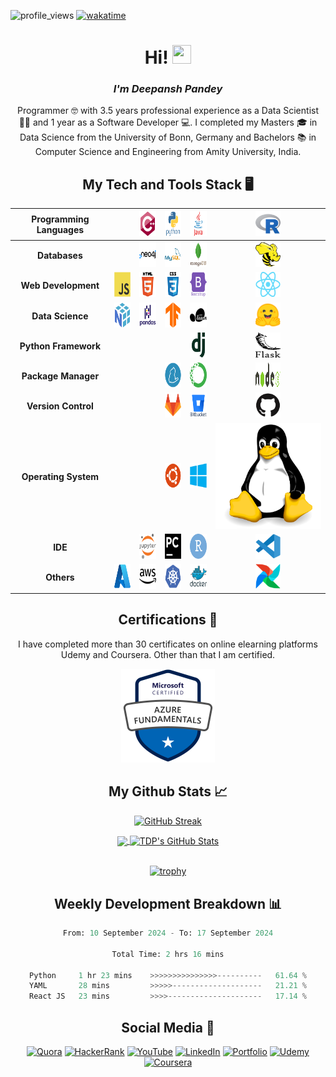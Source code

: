 ![profile_views](https://komarev.com/ghpvc/?username=TDeepanshPandey&style=flat-square)  [![wakatime](https://wakatime.com/badge/user/d9585be0-a800-4e7a-9c42-e2fb31c12a87.svg)](https://wakatime.com/@d9585be0-a800-4e7a-9c42-e2fb31c12a87)
<h1 align='center'> Hi! <img src="https://raw.githubusercontent.com/MartinHeinz/MartinHeinz/master/wave.gif" width="30px" height="30px"></h1>
<i><h3 align='center'> I'm Deepansh Pandey</h3></i>

<p align='center'>
Programmer 🤓 with 3.5 years professional experience as a Data Scientist 👨‍🔬 and 1 year as a Software Developer 💻. I completed my Masters 🎓 in Data Science from the University of Bonn, Germany and Bachelors &#x1F4DA; in Computer Science and Engineering from Amity University, India. 
</p>

<h2 align='center'> My Tech and Tools Stack &#x1F5A5; </h2>
<div align='center'>
  
  |<b>Programming Languages</b>| | <img src="https://github.com/TDeepanshPandey/TDeepanshPandey/blob/main/img/c%2B%2B.svg" height="40" width="40" />| <img src="https://github.com/TDeepanshPandey/TDeepanshPandey/blob/main/img/python.svg" height="40" width="40"/>| <img src="https://github.com/TDeepanshPandey/TDeepanshPandey/blob/main/img/java.svg" height="40" width="40"/>| <img src="https://github.com/TDeepanshPandey/TDeepanshPandey/blob/main/img/r.svg" height="40" width="40"/> |
  |    :----:   |    :----:   |  :----:   |  :----:   |  :----:   |   :----:   |
  |<b>Databases</b>| | <img src="https://github.com/TDeepanshPandey/TDeepanshPandey/blob/f9f366da86360ef0673c067aeb816c62efa06375/img/neo4j.svg" height="40" width="40"/>| <img src="https://github.com/TDeepanshPandey/TDeepanshPandey/blob/f9f366da86360ef0673c067aeb816c62efa06375/img/sql.svg" height="40" width="40"/>| <img src="https://github.com/TDeepanshPandey/TDeepanshPandey/blob/f9f366da86360ef0673c067aeb816c62efa06375/img/mongo-db.svg" height="40" width="40"/>| <img src="https://github.com/TDeepanshPandey/TDeepanshPandey/blob/f9f366da86360ef0673c067aeb816c62efa06375/img/hive.svg" height="40" width="40"/>|
  |<b>Web Development</b>| <img src="https://github.com/TDeepanshPandey/TDeepanshPandey/blob/main/img/js.svg" height="40" width="40"/>| <img src="https://github.com/TDeepanshPandey/TDeepanshPandey/blob/main/img/html5.svg" height="40" width="40"/>| <img src="https://github.com/TDeepanshPandey/TDeepanshPandey/blob/main/img/css3.svg" height="40" width="40"/>| <img src="https://github.com/TDeepanshPandey/TDeepanshPandey/blob/main/img/bootstrap.svg" height="40" width="40"/>| <img src="https://github.com/TDeepanshPandey/TDeepanshPandey/blob/main/img/React-icon.png" height="40" width="40"/>|
  |<b>Data Science</b>| <img src="https://github.com/TDeepanshPandey/TDeepanshPandey/blob/main/img/numpy.svg" height="40" width="40"/>| <img src="https://github.com/TDeepanshPandey/TDeepanshPandey/blob/main/img/pandas.svg" height="40" width="40"/>| <img src="https://github.com/TDeepanshPandey/TDeepanshPandey/blob/main/img/tensorflow.svg" height="40" width="40"/>| <img src="https://github.com/TDeepanshPandey/TDeepanshPandey/blob/main/img/scikitlearn.svg" height="40" width="40" />| <img src="https://github.com/TDeepanshPandey/TDeepanshPandey/blob/main/img/huggingface.png" height="40" width="40" />| 
  |<b>Python Framework</b>| | | | <img src="https://github.com/TDeepanshPandey/TDeepanshPandey/blob/main/img/django.svg" height="40" width="40"/>| <img src="https://github.com/TDeepanshPandey/TDeepanshPandey/blob/main/img/flask.svg" height="40" width="40"/>|
  |<b>Package Manager</b>| | | <img src="https://github.com/TDeepanshPandey/TDeepanshPandey/blob/main/img/yarn.svg" height="40" width="40"/> | <img src="https://raw.githubusercontent.com/TDeepanshPandey/TDeepanshPandey/main/img/anaconda.svg" height="40" width="40"/>| <img src="https://github.com/TDeepanshPandey/TDeepanshPandey/blob/main/img/nodejs.svg" height="40" width="40"/>|
  |<b>Version Control</b>| | | <img src="https://github.com/TDeepanshPandey/TDeepanshPandey/blob/main/img/gitlab.svg" height="40" width="40"/> | <img src="https://github.com/TDeepanshPandey/TDeepanshPandey/blob/main/img/bitbucket.svg" height="40" width="40"/>| <img src="https://github.com/TDeepanshPandey/TDeepanshPandey/blob/main/img/github.svg" height="40" width="40"/>|
  |<b>Operating System</b>| | | <img src="https://github.com/TDeepanshPandey/TDeepanshPandey/blob/main/img/ubuntu.svg" height="40" width="40"/>| <img src="https://github.com/TDeepanshPandey/TDeepanshPandey/blob/main/img/windows.svg" height="40" width="40"/>| <img src="https://github.com/TDeepanshPandey/TDeepanshPandey/blob/main/img/linux.svg" />|
  |<b>IDE</b>| | <img src="https://github.com/TDeepanshPandey/TDeepanshPandey/blob/main/img/jupyter.svg" height="40" width="40"/>| <img src="https://github.com/TDeepanshPandey/TDeepanshPandey/blob/main/img/pycharm.svg" height="40" width="40"/>| <img src="https://github.com/TDeepanshPandey/TDeepanshPandey/blob/main/img/rstudio.svg" height="40" width="40"/>| <img src="https://github.com/TDeepanshPandey/TDeepanshPandey/blob/main/img/code.svg" height="40" width="40"/>
  |<b>Others</b>| <img src="https://github.com/TDeepanshPandey/TDeepanshPandey/blob/main/img/azure.svg" height="40" width="40"> | <img src="https://github.com/TDeepanshPandey/TDeepanshPandey/blob/main/img/aws.svg" height="40" width="40"/>| <img src="https://github.com/TDeepanshPandey/TDeepanshPandey/blob/main/img/kubernetes.svg" height="40" width="40"/>| <img src="https://github.com/TDeepanshPandey/TDeepanshPandey/blob/main/img/docker.svg" height="40" width="40"/>|  <img src="https://github.com/TDeepanshPandey/TDeepanshPandey/blob/main/img/airflow.png" height="40" width="40"/>
</div>

<h2 align='center'> Certifications &#x1F4DC; </h2>
<p align='center'>
I have completed more than 30 certificates on online elearning platforms Udemy and Coursera. Other than that I am certified. 
</p>
<p align='center'>
<img src="https://github.com/TDeepanshPandey/TDeepanshPandey/blob/main/microsoft-certified-azure-fundamentals.png" height="150">
</o>
<h2 align='center'> My Github Stats &#x1f4c8; </h2>

<div align='center'>

  [![GitHub Streak](https://github-readme-streak-stats.herokuapp.com/?user=TDeepanshPandey&theme=gruvbox)](https://git.io/streak-stats)  

</div>

<div align="center">
<a href="https://github.com/TDeepanshPandey">
  <img align="center" src="https://github-readme-stats-deepansh.vercel.app/api/top-langs/?username=TDeepanshPandey&theme=slateorange&langs_count=3" />
</a>
<a href="https://github.com/TDeepanshPandey">
  <img align="center" src="https://github-readme-stats-deepansh.vercel.app/api?username=TDeepanshPandey&show_icons=true&line_height=27&theme=slateorange&include_all_commits=true&rank_icon=github&show=prs_merged,prs_merged_percentage&hide=issues,contribs" alt="TDP's GitHub Stats" />
</a>
</div>
  
<br>

<div align="center" width="100%">
 
[![trophy](https://github-profile-trophy.vercel.app/?username=TDeepanshPandey&theme=onedark&row=1&margin-w=15)](https://github.com/ryo-ma/github-profile-trophy)

</div>

<h2 align='center'> Weekly Development Breakdown &#128202; </h2>
<div align='center'>
<!--START_SECTION:waka-->

```python
From: 10 September 2024 - To: 17 September 2024

Total Time: 2 hrs 16 mins

Python     1 hr 23 mins    >>>>>>>>>>>>>>>----------   61.64 %
YAML       28 mins         >>>>>--------------------   21.21 %
React JS   23 mins         >>>>---------------------   17.14 %
```

<!--END_SECTION:waka-->
</div>
<h2 align='center'> Social Media &#128199; </h2>

<div align="center">
  
<a href="https://www.quora.com/profile/Deepansh-Pandey">![Quora](https://img.shields.io/badge/Quora-%23B92B27.svg?style=for-the-badge&logo=Quora&logoColor=white)</a>
<a href="https://www.hackerrank.com/deepansh_pandey">![HackerRank](https://img.shields.io/badge/-Hackerrank-2EC866?style=for-the-badge&logo=HackerRank&logoColor=white)</a>
<a href="https://www.youtube.com/channel/UCtlQgM6FwSKVk_qkdCv9xZA">![YouTube](https://img.shields.io/badge/AI_Simplified-%23FF0000.svg?style=for-the-badge&logo=YouTube&logoColor=white)</a>
<a href="https://www.linkedin.com/in/thedeepanshpandey/">![LinkedIn](https://img.shields.io/badge/linkedin-%230077B5.svg?style=for-the-badge&logo=linkedin&logoColor=white)</a>
<a href="https://deepanshpandey.com/">![Portfolio](https://img.shields.io/badge/Portfolio-%23000000.svg?style=for-the-badge&logo=firefox&logoColor=#FF7139)</a>
<a href="https://www.udemy.com/user/deepansh-pandey/">![Udemy](https://img.shields.io/badge/Udemy-A435F0?style=for-the-badge&logo=Udemy&logoColor=white)</a>
<a href="https://www.coursera.org/user/e168e73aeb4bcf3f4d9558bdb0a8543c">![Coursera](https://img.shields.io/badge/Coursera-%230056D2.svg?style=for-the-badge&logo=Coursera&logoColor=white)</a>  
  
</div>
